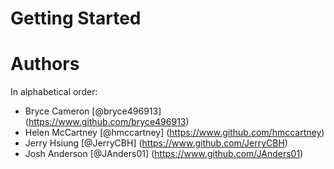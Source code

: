 # Getting Started
# Authors
In alphabetical order:
- Bryce Cameron [@bryce496913] (https://www.github.com/bryce496913)
- Helen McCartney [@hmccartney] (https://www.github.com/hmccartney)
- Jerry Hsiung [@JerryCBH] (https://www.github.com/JerryCBH)
- Josh Anderson [@JAnders01] (https://www.github.com/JAnders01)
